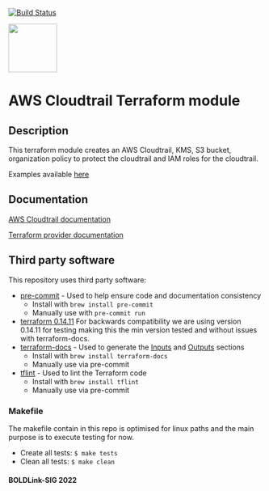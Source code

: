 [![Build Status](https://github.com/boldlink/terraform-aws-cloudtrail/actions/workflows/pre-commit.yml/badge.svg)](https://github.com/boldlink/terraform-aws-cloudtrail/actions)

[<img src="https://avatars.githubusercontent.com/u/25388280?s=200&v=4" width="96"/>](https://boldlink.io)

# AWS Cloudtrail Terraform module

## Description

This terraform module creates an AWS Cloudtrail, KMS, S3 bucket, organization policy to protect the cloudtrail and IAM roles for the cloudtrail.

Examples available [here](https://github.com/boldlink/terraform-aws-cloudtrail/tree/main/examples/)

## Documentation

[AWS Cloudtrail documentation](https://docs.aws.amazon.com/awscloudtrail/latest/APIReference/Welcome.html)

[Terraform provider documentation](https://registry.terraform.io/providers/hashicorp/aws/latest/docs/resources/cloudtrail)

<!-- BEGINNING OF PRE-COMMIT-TERRAFORM DOCS HOOK -->

<!-- END OF PRE-COMMIT-TERRAFORM DOCS HOOK -->

## Third party software
This repository uses third party software:
* [pre-commit](https://pre-commit.com/) - Used to help ensure code and documentation consistency
  * Install with `brew install pre-commit`
  * Manually use with `pre-commit run`
* [terraform 0.14.11](https://releases.hashicorp.com/terraform/0.14.11/) For backwards compatibility we are using version 0.14.11 for testing making this the min version tested and without issues with terraform-docs.
* [terraform-docs](https://github.com/segmentio/terraform-docs) - Used to generate the [Inputs](#Inputs) and [Outputs](#Outputs) sections
  * Install with `brew install terraform-docs`
  * Manually use via pre-commit
* [tflint](https://github.com/terraform-linters/tflint) - Used to lint the Terraform code
  * Install with `brew install tflint`
  * Manually use via pre-commit

### Makefile
The makefile contain in this repo is optimised for linux paths and the main purpose is to execute testing for now.
* Create all tests:
`$ make tests`
* Clean all tests:
`$ make clean`

#### BOLDLink-SIG 2022